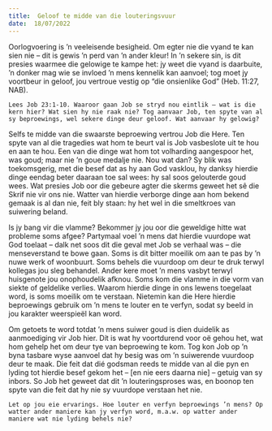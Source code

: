 ```yaml
---
title:  Geloof te midde van die louteringsvuur
date:  18/07/2022
---
```


Oorlogvoering is ’n veeleisende besigheid. Om egter nie die vyand te kan sien nie – dit is gewis ’n perd van ’n ander kleur! In ’n sekere sin, is dit presies waarmee die gelowige te kampe het: jy weet die vyand is daarbuite, ’n donker mag wie se invloed ’n mens kennelik kan aanvoel; tog moet jy voortbeur in geloof, jou vertroue vestig op “die onsienlike God” (Heb. 11:27, NAB).

`Lees Job 23:1-10. Waaroor gaan Job se stryd nou eintlik – wat is die kern hier? Wat sien hy nie raak nie? Tog aanvaar Job, ten spyte van al sy beproewings, wel sekere dinge deur geloof. Wat aanvaar hy gelowig?`

Selfs te midde van die swaarste beproewing vertrou Job die Here. Ten spyte van al die tragedies wat hom te beurt val is Job vasbeslote uit te hou en aan te hou. Een van die dinge wat hom tot volharding aangespoor het, was goud; maar nie ’n goue medalje nie. Nou wat dan? Sy blik was toekomsgerig, met die besef dat as hy aan God vasklou, hy danksy hierdie dinge eendag beter daaraan toe sal wees: hy sal soos gelouterde goud wees. Wat presies Job oor die gebeure agter die skerms geweet het sê die Skrif nie vir ons nie. Watter van hierdie verborge dinge aan hom bekend gemaak is al dan nie, feit bly staan: hy het wel in die smeltkroes van suiwering beland.

Is jy bang vir die vlamme? Bekommer jy jou oor die geweldige hitte wat probleme soms afgee? Partymaal voel ’n mens dat hierdie vuurdope wat God toelaat – dalk net soos dit die geval met Job se verhaal was – die menseverstand te bowe gaan. Soms is dit bitter moeilik om aan te pas by ’n nuwe werk of woonbuurt. Soms behels die vuurdoop om deur te druk terwyl kollegas jou sleg behandel. Ander kere moet ’n mens vasbyt terwyl huisgenote jou onophoudelik afknou. Soms kom die vlamme in die vorm van siekte of geldelike verlies. Waarom hierdie dinge in ons lewens toegelaat word, is soms moeilik om te verstaan. Nietemin kan die Here hierdie beproewings gebruik om ’n mens te louter en te verfyn, sodat sy beeld in jou karakter weerspieël kan word.

Om getoets te word totdat ’n mens suiwer goud is dien duidelik as aanmoediging vir Job hier. Dít is wat hy voortdurend voor oë gehou het, wat hom gehelp het om deur tye van beproewing te kom. Tog kon Job op ’n byna tasbare wyse aanvoel dat hy besig was om ’n suiwerende vuurdoop deur te maak. Die feit dat dié godsman reeds te midde van al die pyn en lyding tot hierdie besef gekom het – [en nie eers daarna nie] – getuig van sy inbors. So Job het geweet dat dit ’n louteringsproses was, en boonop ten spyte van die feit dat hy nie sy vuurdope verstaan het nie.

`Let op jou eie ervarings. Hoe louter en verfyn beproewings ’n mens? Op watter ander maniere kan jy verfyn word, m.a.w. op watter ander maniere wat nie lyding behels nie?`
